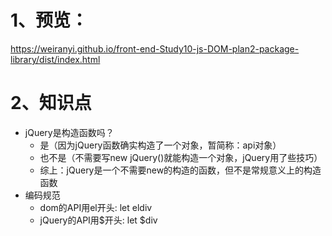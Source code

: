# 1、预览：
https://weiranyi.github.io/front-end-Study10-js-DOM-plan2-package-library/dist/index.html
# 2、知识点
- jQuery是构造函数吗？
  - 是（因为jQuery函数确实构造了一个对象，暂简称：api对象）
  - 也不是（不需要写new jQuery()就能构造一个对象，jQuery用了些技巧）
  - 综上：jQuery是一个不需要new的构造的函数，但不是常规意义上的构造函数
- 编码规范
  - dom的API用el开头: let eldiv
  - jQuery的API用$开头: let $div